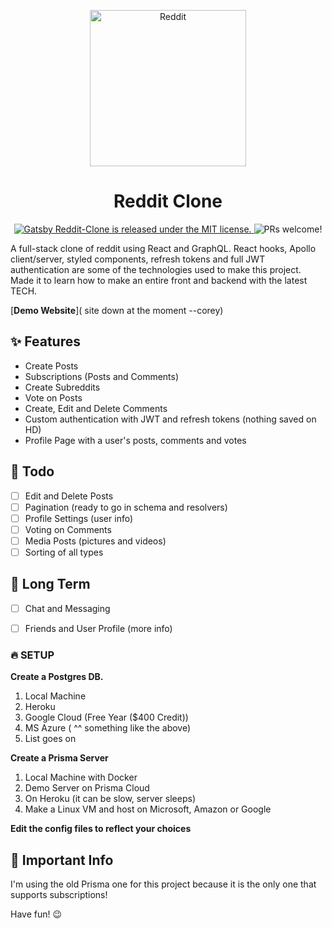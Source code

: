 <p align="center">
  <a href="https://www.reddit.com">
    <img alt="Reddit" width="250" height="250" src="https://www.redditinc.com/assets/images/site/reddit-logo.png" />
  </a>
</p>
<h1 align="center">
  Reddit Clone
</h1>

<p align="center">
  <a href="https://github.com/burnsco/reddit-clone/blob/master/LICENSE">
    <img src="https://img.shields.io/badge/license-MIT-blue.svg" alt="Gatsby Reddit-Clone is released under the MIT license." />
  </a>
  <img src="https://img.shields.io/badge/PRs-welcome-brightgreen.svg" alt="PRs welcome!" />
</p>

A full-stack clone of reddit using React and GraphQL. React hooks, Apollo
client/server, styled components, refresh tokens and full JWT authentication are
some of the technologies used to make this project. Made it to learn how to make
an entire front and backend with the latest TECH.

[**Demo Website**]( site down at the moment --corey)

## ✨ Features

- Create Posts
- Subscriptions (Posts and Comments)
- Create Subreddits 
- Vote on Posts
- Create, Edit and Delete Comments
- Custom authentication with JWT and refresh tokens (nothing saved on HD)
- Profile Page with a user's posts, comments and votes


## 🎉 Todo

- [ ] Edit and Delete Posts
- [ ] Pagination (ready to go in schema and resolvers)
- [ ] Profile Settings (user info)
- [ ] Voting on Comments
- [ ] Media Posts (pictures and videos)
- [ ] Sorting of all types

## 🚀 Long Term 

- [ ] Chat and Messaging
- [ ] Friends and User Profile (more info)


### 🔥 SETUP

**Create a Postgres DB.**

1. Local Machine
2. Heroku 
3. Google Cloud (Free Year (\$400 Credit))
4. MS Azure ( ^^ something like the above)
5. List goes on

**Create a Prisma Server**

1. Local Machine with Docker
2. Demo Server on Prisma Cloud
3. On Heroku (it can be slow, server sleeps)
4. Make a Linux VM and host on Microsoft, Amazon or Google

**Edit the config files to reflect your choices**

## 📝 Important Info

I'm using the old Prisma one for this project because it is the only one 
that supports subscriptions!

Have fun! 😉 


